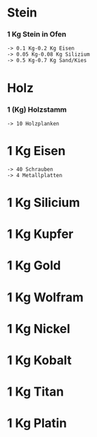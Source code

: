 

# Stein 

 ### 1 Kg Stein in Ofen
    -> 0.1 Kg-0.2 Kg Eisen
    -> 0.05 Kg-0.08 Kg Silizium
    -> 0.5 Kg-0.7 Kg Sand/Kies
    
# Holz

 ### 1 (Kg) Holzstamm
    -> 10 Holzplanken
    
    
# 1 Kg Eisen 
    -> 40 Schrauben
    -> 4 Metallplatten


# 1 Kg Silicium




# 1 Kg Kupfer




# 1 Kg Gold




# 1 Kg Wolfram




# 1 Kg Nickel




# 1 Kg Kobalt




# 1 Kg Titan




# 1 Kg Platin
